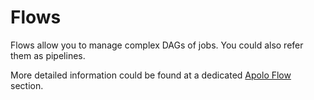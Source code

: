 # Flows

Flows allow you to manage complex DAGs of jobs. You could also refer them as pipelines.

More detailed information could be found at a dedicated [Apolo Flow](https://app.gitbook.com/o/-MMLX64i1AQdS3ehf2Kg/s/-MMLOF_FqiWBMcOdY8cj/) section.&#x20;
